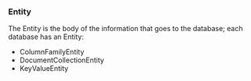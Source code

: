 ### Entity

The Entity is the body of the information that goes to the database; each database has an Entity:

* ColumnFamilyEntity
* DocumentCollectionEntity
* KeyValueEntity
